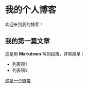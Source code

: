 # 我的个人博客

欢迎来到我的博客！

## 我的第一篇文章

这是用 **Markdown** 写的段落，非常简单！
- 列表项1
- 列表项2

[这是一个链接](https://github.com)
